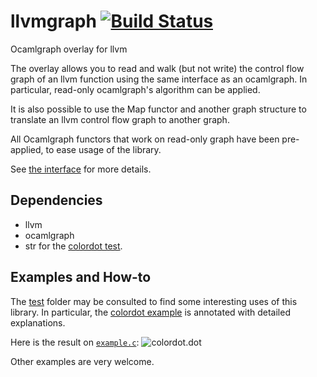 llvmgraph [![Build Status](https://travis-ci.org/Drup/llvmgraph.svg?branch=master)](https://travis-ci.org/Drup/llvmgraph)
===============

Ocamlgraph overlay for llvm

The overlay allows you to read and walk (but not write) the control flow graph of an llvm function using the same interface as an ocamlgraph. In particular, read-only ocamlgraph's algorithm can be applied.

It is also possible to use the Map functor and another graph structure to translate an llvm control flow graph to another graph.

All Ocamlgraph functors that work on read-only graph have been pre-applied, to ease usage of the library.

See [the interface](src/llvmgraph.mli) for more details.

## Dependencies ##

- llvm
- ocamlgraph
- str for the [colordot test](test/colordot.ml).

## Examples and How-to ##

The [test](test) folder may be consulted to find some interesting uses of this library. In particular, the [colordot example](test/colordot.ml) is annotated with detailed explanations.

Here is the result on [`example.c`](test/example.c):
![colordot.dot](http://i.imgur.com/VahGMoP.png)

Other examples are very welcome.
